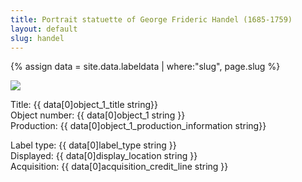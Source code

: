 ```yaml
---
title: Portrait statuette of George Frideric Handel (1685-1759)
layout: default
slug: handel
---
```

{% assign data = site.data.labeldata | where:"slug", page.slug %}
<!-- {{ data }} -->
<img src="{{ data[0]object_1_cover_image string }}" />
<p>
Title: {{ data[0]object_1_title string}} <br />
Object number: {{ data[0]object_1 string }}<br />
Production: {{ data[0]object_1_production_information string}}<br />

Label type: {{ data[0]label_type string }} <br />
Displayed: {{ data[0]display_location string }}<br />
Acquisition: {{ data[0]acquisition_credit_line string }}<br />
</p>
